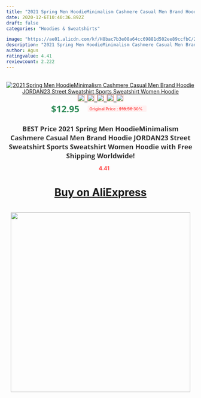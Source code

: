 ```yaml
---
title: "2021 Spring Men HoodieMinimalism Cashmere Casual Men Brand Hoodie  JORDAN23 Street Sweatshirt Sports Sweatshirt Women Hoodie"
date: 2020-12-6T10:40:36.892Z
draft: false
categories: "Hoodies & Sweatshirts"

image: "https://ae01.alicdn.com/kf/H8bac7b3e08a64cc69881d502ee89ccfbC/2021-Spring-Men-HoodieMinimalism-Cashmere-Casual-Men-Brand-Hoodie-JORDAN23-Street-Sweatshirt-Sports-Sweatshirt-Women-Hoodie.jpg"
description: "2021 Spring Men HoodieMinimalism Cashmere Casual Men Brand Hoodie  JORDAN23 Street Sweatshirt Sports Sweatshirt Women Hoodie"
author: Agus
ratingvalue: 4.41
reviewcount: 2.222
---
```

<br>
<div style="text-align: center;">
<a href="https://s.click.aliexpress.com/e/_9wgWK1" target="_blank" rel="nofollow noopener noreferrer"><img alt="2021 Spring Men HoodieMinimalism Cashmere Casual Men Brand Hoodie  JORDAN23 Street Sweatshirt Sports Sweatshirt Women Hoodie" class="magnifier-image" src="https://ae01.alicdn.com/kf/H8bac7b3e08a64cc69881d502ee89ccfbC/2021-Spring-Men-HoodieMinimalism-Cashmere-Casual-Men-Brand-Hoodie-JORDAN23-Street-Sweatshirt-Sports-Sweatshirt-Women-Hoodie.jpg_640x640.jpg">
<br>
<img style="border:1px solid salmon" src="https://ae01.alicdn.com/kf/H8bac7b3e08a64cc69881d502ee89ccfbC/2021-Spring-Men-HoodieMinimalism-Cashmere-Casual-Men-Brand-Hoodie-JORDAN23-Street-Sweatshirt-Sports-Sweatshirt-Women-Hoodie.jpg_120x120.jpg">&nbsp;&nbsp;<img style="border:1px solid salmon" src="https://ae01.alicdn.com/kf/H5d96a81fc9d64197b5a0c1a9893c1c17o/2021-Spring-Men-HoodieMinimalism-Cashmere-Casual-Men-Brand-Hoodie-JORDAN23-Street-Sweatshirt-Sports-Sweatshirt-Women-Hoodie.jpg_120x120.jpg">&nbsp;&nbsp;<img style="border:1px solid salmon" src="https://ae01.alicdn.com/kf/Hdcf30c2ef8454504af9061351df667ccg/2021-Spring-Men-HoodieMinimalism-Cashmere-Casual-Men-Brand-Hoodie-JORDAN23-Street-Sweatshirt-Sports-Sweatshirt-Women-Hoodie.jpg_120x120.jpg">&nbsp;&nbsp;<img style="border:1px solid salmon" src="https://ae01.alicdn.com/kf/H2b32c44c356c44089c6b17cef52833ec8/2021-Spring-Men-HoodieMinimalism-Cashmere-Casual-Men-Brand-Hoodie-JORDAN23-Street-Sweatshirt-Sports-Sweatshirt-Women-Hoodie.jpg_120x120.jpg">&nbsp;&nbsp;<img style="border:1px solid salmon" src="https://ae01.alicdn.com/kf/Hb4cbd1420cf8420c80c6a1d94bd88a4dz/2021-Spring-Men-HoodieMinimalism-Cashmere-Casual-Men-Brand-Hoodie-JORDAN23-Street-Sweatshirt-Sports-Sweatshirt-Women-Hoodie.jpg_120x120.jpg"></a></div><br0>
<div style="text-align: center;"><span style="background-color: white; border: 0px; box-sizing: border-box; color: seagreen; display: inline-block; font-family: &quot;open sans&quot; , &quot;arial&quot; , &quot;helvetica&quot; , sans-serif , &quot;heiti&quot;; font-size: 24px; font-stretch: inherit; font-weight: 700; line-height: inherit; margin: 0px 10px 0px 0px; padding: 0px; vertical-align: middle;">$12.95 </span>
<span style="background: rgb(255 , 241 , 241); border-radius: 3px; border: 0px; box-sizing: border-box; color: #ff4747; display: inline-block; font-family: inherit; font-size: 12px; font-stretch: inherit; font-style: inherit; font-variant: inherit; font-weight: 600; line-height: inherit; margin: 0px; padding: 2px 5px; transform: scale(0.9); vertical-align: middle;">Original Price : <b style="text-decoration: line-through;">$18.50 </b> 30%&nbsp;&nbsp;</span></div>
<h1 style="color: #333333; display: inline-block; font-family: &quot;open sans&quot; , &quot;arial&quot; , &quot;helvetica&quot; , sans-serif , &quot;heiti&quot;; font-size: 18px; font-stretch: inherit; font-weight: 700; text-align: center;">BEST Price 2021 Spring Men HoodieMinimalism Cashmere Casual Men Brand Hoodie  JORDAN23 Street Sweatshirt Sports Sweatshirt Women Hoodie with Free Shipping Worldwide!</h1>
<div style="color: #ff4747; text-align: center;">
<img src="https://4.bp.blogspot.com/-M0ZcTcb-5uY/XleCXlxnR4I/AAAAAAAAAEc/OrjgMkXV1oMQFaCRZj5HQwOCBcu3w1FegCPcBGAYYCw/s1600/star.png" style="height: 15px;">&nbsp;<b>4.41</b></div>
<div class="button_cont" align="center"><a class="buynow_a" href="https://s.click.aliexpress.com/e/_9wgWK1" target="_blank" rel="nofollow noopener noreferrer"><H1>Buy on AliExpress</H1></a></div><br>
<div class="separator" style="clear: both; text-align: center;">
<img src="https://lh3.googleusercontent.com/-pTy5HemUv9M/XlePHvY0dAI/AAAAAAAAAE4/0nX5iRUoIWY8eMW9Dpxeirr157OZliDIgCLcBGAsYHQ/s1600/badge.gif" width="480">
</div>
